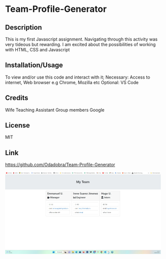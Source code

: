 # Team-Profile-Generator

## Description
This is my first Javascript assignment. Navigating through this activity was very tideous but rewarding. I am excited about the possibilities of working with HTML, CSS and Javascript


## Installation/Usage
To view and/or use this code and interact with it;
Necessary: Access to internet, Web browser e.g Chrome, Mozilla etc
Optional: VS Code

## Credits
Wife
Teaching Assistant
Group members
Google

## License
MIT 

## Link
https://github.com/Odadobra/Team-Profile-Generator

![Screenshot](./starter/img/Team%20Profile.jpg)